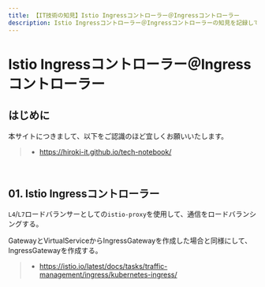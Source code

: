 ```yaml
---
title: 【IT技術の知見】Istio Ingressコントローラー＠Ingressコントローラー
description: Istio Ingressコントローラー＠Ingressコントローラーの知見を記録しています。
---
```


# Istio Ingressコントローラー＠Ingressコントローラー

## はじめに

本サイトにつきまして、以下をご認識のほど宜しくお願いいたします。

> - https://hiroki-it.github.io/tech-notebook/

<br>

## 01. Istio Ingressコントローラー

`L4`/`L7`ロードバランサーとしての`istio-proxy`を使用して、通信をロードバランシングする。

GatewayとVirtualServiceからIngressGatewayを作成した場合と同様にして、IngressGatewayを作成する。

> - https://istio.io/latest/docs/tasks/traffic-management/ingress/kubernetes-ingress/

<br>
